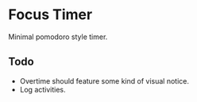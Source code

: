 # Focus Timer

Minimal pomodoro style timer.


## Todo

- Overtime should feature some kind of visual notice.
- Log activities.
